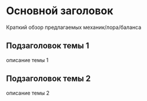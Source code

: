 # Основной заголовок
Краткий обзор предлагаемых механик/лора/баланса

## Подзаголовок темы 1

описание темы 1

## Подзаголовок темы 2

описание темы 2
